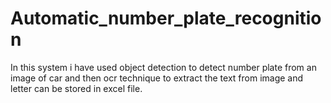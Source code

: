# Automatic_number_plate_recognition
In this system i have used object detection to detect number plate from an image of car and then ocr technique to extract the text from image and letter can be stored in excel file.
